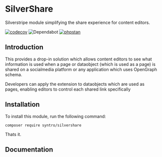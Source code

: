# SilverShare
Silverstripe module simplifying the share experience for content editors.

[![codecov](https://codecov.io/gh/syntro-opensource/silvershare/branch/master/graph/badge.svg)](https://codecov.io/gh/syntro-opensource/silvershare)
![Dependabot](https://img.shields.io/badge/dependabot-active-brightgreen?logo=dependabot)
[![phpstan](https://img.shields.io/badge/PHPStan-enabled-success)](https://github.com/phpstan/phpstan)
<!-- [![composer](https://img.shields.io/packagist/dt/syntro/silvershare?color=success&logo=composer)](https://packagist.org/packages/syntro/silvershare) -->
<!-- [![Packagist Version](https://img.shields.io/packagist/v/syntro/silvershare?label=stable&logo=composer)](https://packagist.org/packages/syntro/silvershare) -->



## Introduction
This provides a drop-in solution which allows content editors to see what information
is used when a page or dataobject (which is used as a page) is shared on a
socialmedia platform or any application which uses OpenGraph schema.

Developers can apply the extension to dataobjects which are used as pages, enabling
editors to control each shared link specifically

## Installation

To install this module, run the following command:
```
composer require syntro/silvershare
```
Thats it.


## Documentation
<!-- * [Configuration](docs/en/01_Title.md) -->
